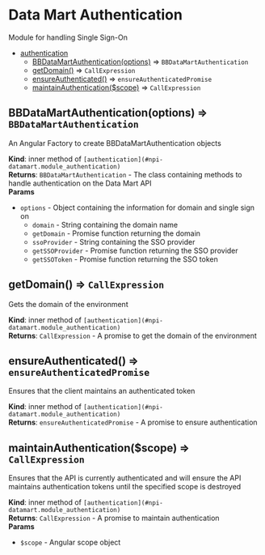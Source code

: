 <a name="npi-datamart.module_authentication"></a>

# Data Mart Authentication
Module for handling Single Sign-On 


* [authentication](#npi-datamart.module_authentication)
    * [BBDataMartAuthentication(options)](#npi-datamart.module_authentication..BBDataMartAuthentication) ⇒ `BBDataMartAuthentication`
    * [getDomain()](#npi-datamart.module_authentication..getDomain) ⇒ `CallExpression`
    * [ensureAuthenticated()](#npi-datamart.module_authentication..ensureAuthenticated) ⇒ `ensureAuthenticatedPromise`
    * [maintainAuthentication($scope)](#npi-datamart.module_authentication..maintainAuthentication) ⇒ `CallExpression`

<a name="npi-datamart.module_authentication..BBDataMartAuthentication"></a>

## BBDataMartAuthentication(options) ⇒ `BBDataMartAuthentication`
An Angular Factory to create BBDataMartAuthentication objects

**Kind**: inner method of `[authentication](#npi-datamart.module_authentication)`  
**Returns**: `BBDataMartAuthentication` - The class containing methods to handle authentication on the Data Mart API  
**Params**

- `options` - Object containing the information for domain and single sign on
    - `domain` - String containing the domain name
    - `getDomain` - Promise function returning the domain
    - `ssoProvider` - String containing the SSO provider
    - `getSSOProvider` - Promise function returning the SSO provider
    - `getSSOToken` - Promise function returning the SSO token

<a name="npi-datamart.module_authentication..getDomain"></a>

## getDomain() ⇒ `CallExpression`
Gets the domain of the environment

**Kind**: inner method of `[authentication](#npi-datamart.module_authentication)`  
**Returns**: `CallExpression` - A promise to get the domain of the environment  
<a name="npi-datamart.module_authentication..ensureAuthenticated"></a>

## ensureAuthenticated() ⇒ `ensureAuthenticatedPromise`
Ensures that the client maintains an authenticated token

**Kind**: inner method of `[authentication](#npi-datamart.module_authentication)`  
**Returns**: `ensureAuthenticatedPromise` - A promise to ensure authentication  
<a name="npi-datamart.module_authentication..maintainAuthentication"></a>

## maintainAuthentication($scope) ⇒ `CallExpression`
Ensures that the API is currently authenticated and will ensure the API maintains authentication tokens until the specified scope is destroyed

**Kind**: inner method of `[authentication](#npi-datamart.module_authentication)`  
**Returns**: `CallExpression` - A promise to maintain authentication  
**Params**

- `$scope` - Angular scope object

